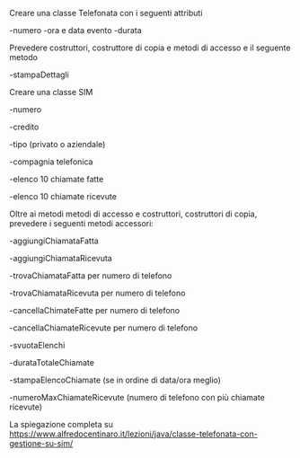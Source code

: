 Creare una classe Telefonata con i seguenti attributi

-numero
-ora e data evento
-durata

Prevedere costruttori, costruttore di copia e metodi di accesso e il seguente metodo

-stampaDettagli

Creare una classe SIM

-numero

-credito

-tipo (privato o aziendale)

-compagnia telefonica

-elenco 10 chiamate fatte

-elenco 10 chiamate ricevute


Oltre ai metodi metodi di accesso e costruttori, costruttori di copia, prevedere i seguenti metodi accessori:

-aggiungiChiamataFatta

-aggiungiChiamataRicevuta

-trovaChiamataFatta per numero di telefono

-trovaChiamataRicevuta per numero di telefono

-cancellaChimateFatte per numero di telefono

-cancellaChiamateRicevute per numero di telefono

-svuotaElenchi

-durataTotaleChiamate

-stampaElencoChiamate (se in ordine di data/ora meglio)

-numeroMaxChiamateRicevute (numero di telefono con più chiamate ricevute)



La spiegazione completa su https://www.alfredocentinaro.it/lezioni/java/classe-telefonata-con-gestione-su-sim/
